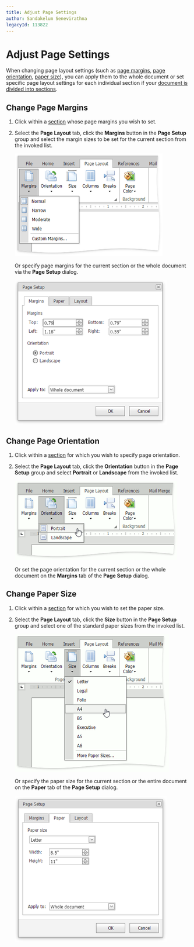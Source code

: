 ```yaml
---
title: Adjust Page Settings
author: Sandakelum Senevirathna
legacyId: 113822
---
```

# Adjust Page Settings
When changing page layout settings (such as [page margins](#margins), [page orientation](#orientation), [paper size](#papersize)), you can apply them to the whole document or set specific page layout settings for each individual section if your [document is divided into sections](divide-a-documents-into-sections.md).

## <a name="margins"/>Change Page Margins
1. Click within a [section](divide-a-documents-into-sections.md) whose page margins you wish to set.
2. Select the **Page Layout** tab, click the **Margins** button in the **Page Setup** group and select the margin sizes to be set for the current section from the invoked list.
	
	![EUD_ASPxRichEdit_PageLayuot_Margins](../../../images/img117780.png)
	
	Or specify page margins for the current section or the whole document via the **Page Setup** dialog.
	
	![EUD_ASPxRichEdit_PageLayuot_PageSetup_Margins](../../../images/img117781.png)

## <a name="orientation"/>Change Page Orientation
1. Click within a [section](divide-a-documents-into-sections.md) for which you wish to specify page orientation.
2. Select the **Page Layout** tab, click the **Orientation** button in the **Page Setup** group and select **Portrait** or **Landscape** from the invoked list.
	
	![EUD_ASPxRichEdit_PageLayuot_Orientation](../../../images/img117782.png)
	
	Or set the page orientation for the current section or the whole document on the **Margins** tab of the **Page Setup** dialog.

## <a name="papersize"/>Change Paper Size
1. Click within a [section](divide-a-documents-into-sections.md) for which you wish to set the paper size.
2. Select the **Page Layout** tab, click the **Size** button in the **Page Setup** group and select one of the standard paper sizes from the invoked list.
	
	![EUD_ASPxRichEdit_PageLayuot_Size](../../../images/img117783.png)
	
	Or specify the paper size for the current section or the entire document on the **Paper** tab of the **Page Setup** dialog.
	
	![EUD_ASPxRichEdit_PageLayuot_PageSetup_Paper](../../../images/img117784.png)